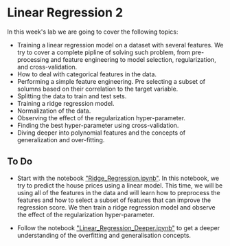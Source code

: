 # Linear Regression 2

In this week's lab we are going to cover the following topics:
- Training a linear regression model on a dataset with several features. We try to cover a complete pipline of solving such problem, from pre-processing and feature engineering to model selection, regularization, and cross-validation.
- How to deal with categorical features in the data.
- Performing a simple feature engineering. Pre selecting a subset of solumns based on their correlation to the target variable.
- Splitting the data to train and test sets.
- Training a ridge regression model.
- Normalization of the data.
- Observing the effect of the regularization hyper-parameter.
- Finding the best hyper-parameter using cross-validation.
- Diving deeper into polynomial features and the concepts of generalization and over-fitting.


## To Do
- Start with the notebook ["Ridge_Regression.ipynb"](https://colab.research.google.com/github/michalis0/DataMining_and_MachineLearning/blob/master/week4/Linear_Regression_Basics.ipynb#scrollTo=f7a_hEfThRmX). In this notebook, we try to predict the house prices using a linear model. This time, we will be using all of the features in the data and will learn how to preprocess the features and how to select a subset of features that can improve the regression score. We then train a ridge regression model and observe the effect of the regularization hyper-parameter.

- Follow the notebook ["Linear_Regression_Deeper.ipynb"](https://colab.research.google.com/github/michalis0/DataMining_and_MachineLearning/blob/master/week4/Linear_Regression_Deeper.ipynb#scrollTo=1K6vWbOsh95y) to get a deeper understanding of the overfitting and generalisation concepts.

